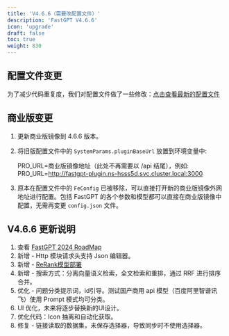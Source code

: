 ```yaml
---
title: 'V4.6.6（需要改配置文件）'
description: 'FastGPT V4.6.6'
icon: 'upgrade'
draft: false
toc: true
weight: 830
---
```


## 配置文件变更

为了减少代码重复度，我们对配置文件做了一些修改：[点击查看最新的配置文件](/docs/development/configuration/)

## 商业版变更

1. 更新商业版镜像到 4.6.6 版本。
2. 将旧版配置文件中的 `SystemParams.pluginBaseUrl` 放置到环境变量中:

    PRO_URL=商业版镜像地址（此处不再需要以 /api 结尾），例如:   
    PRO_URL=http://fastgpt-plugin.ns-hsss5d.svc.cluster.local:3000

3. 原本在配置文件中的 `FeConfig` 已被移除，可以直接打开新的商业版镜像外网地址进行配置。包括 FastGPT 的各个参数和模型都可以直接在商业版镜像中配置，无需再变更 `config.json` 文件。

## V4.6.6 更新说明

1. 查看 [FastGPT 2024 RoadMap](https://blank?tab=readme-ov-file#-%E5%9C%A8%E7%BA%BF%E4%BD%BF%E7%94%A8)
2. 新增 - Http 模块请求头支持 Json 编辑器。
3. 新增 - [ReRank模型部署](/docs/development/custom-models/reranker/)
4. 新增 - 搜索方式：分离向量语义检索，全文检索和重排，通过 RRF 进行排序合并。
5. 优化 - 问题分类提示词，id引导。测试国产商用 api 模型（百度阿里智谱讯飞）使用 Prompt 模式均可分类。
6. UI 优化，未来将逐步替换新的UI设计。
7. 优化代码：Icon 抽离和自动化获取。
8. 修复 - 链接读取的数据集，未保存选择器，导致同步时不使用选择器。